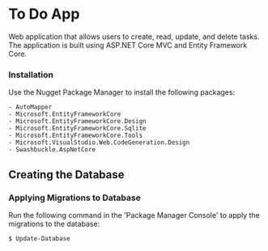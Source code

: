 # To Do App

Web application that allows users to create, read, update, and delete tasks. The application is built using ASP.NET Core MVC and Entity Framework Core.

### Installation

Use the Nugget Package Manager to install the following packages:

	- AutoMapper
	- Microsoft.EntityFrameworkCore
	- Microsoft.EntityFrameworkCore.Design
	- Microsoft.EntityFrameworkCore.Sqlite
	- Microsoft.EntityFrameworkCore.Tools
	- Microsoft.VisualStudio.Web.CodeGeneration.Design
	- Swashbuckle.AspNetCore

## Creating the Database
### Applying Migrations to Database

Run the following command in the 'Package Manager Console' to apply the migrations to the database:

```powershell
$ Update-Database
```
